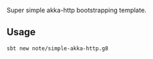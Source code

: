 Super simple akka-http bootstrapping template.

## Usage

```bash
sbt new note/simple-akka-http.g8
```